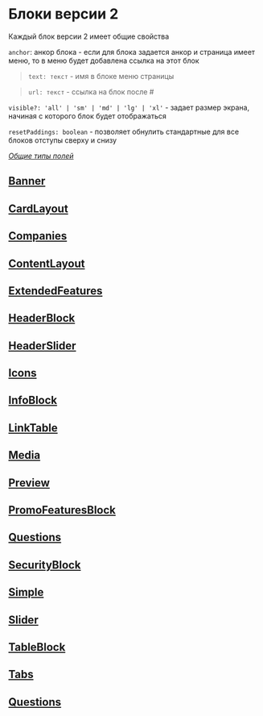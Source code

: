 # Блоки версии 2

Каждый блок версии 2 имеет общие свойства

`anchor`: анкор блока - если для блока задается анкор и страница имеет меню, то в меню будет добавлена ссылка на этот блок

> `text: текст` - имя в блоке меню страницы

> `url: текст` - ссылка на блок после #

`visible?: 'all' | 'sm' | 'md' | 'lg' | 'xl'` - задает размер экрана, начиная с которого блок будет отображаться

`resetPaddings: boolean` - позволяет обнулить стандартные для все блоков отступы сверху и снизу

_[Общие типы полей](?id=состав-конструктора--common-types&viewMode=docs)_

## [Banner](?path=/story/блоки-banner--default&viewMode=docs)

## [CardLayout](?path=/story/блоки-cardlayout--cards-with-image&viewMode=docs)

## [Companies](?path=/story/блоки-companies--default&viewMode=docs)

## [ContentLayout](?path=/story/блоки-contentlayout--default&viewMode=docs)

## [ExtendedFeatures](?path=/story/блоки-extendedfeatures--default&viewMode=docs)

## [HeaderBlock](?path=/story/блоки-header--default&viewMode=docs)

## [HeaderSlider](?path=/story/блоки-headerslider--default&viewMode=docs)

## [Icons](?path=/story/блоки-icons--default&viewMode=docs)

## [InfoBlock](?path=/story/блоки-info--default&viewMode=docs)

## [LinkTable](?path=/story/блоки-linktable--default-links-one-column&viewMode=docs)

## [Media](?path=/story/блоки-media--default&viewMode=docs)

## [Preview](?path=/story/блоки-preview--default&viewMode=docs)

## [PromoFeaturesBlock](?path=/story/блоки-promofeaturesblock--default-theme&viewMode=docs)

## [Questions](?path=/story/блоки-questions--default&viewMode=docs)

## [SecurityBlock](?path=/story/блоки-security--dark-theme&viewMode=docs)

## [Simple](?path=/story/блоки-simple--default&viewMode=docs)

## [Slider](?path=/story/блоки-slider--default&viewMode=docs)

## [TableBlock](?path=/story/блоки-table--default&viewMode=docs)

## [Tabs](?path=/story/блоки-tabs--default&viewMode=docs)

## [Questions](?path=/story/блоки-questions--default&viewMode=docs)
